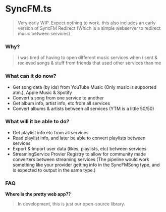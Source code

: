 # SyncFM.ts

> Very early WIP. Expect nothing to work.
> this also includes an early version of SyncFM Redirect (Which is a simple webserver to redirect music between services)

### Why?
> i was tired of having to open different music services when i sent & recieved songs & stuff from friends that used other services than me


### What can it do now?
- Get song data (by ids) from YouTube Music (Only music is supported atm.), Apple Music & Spotify
- Convert a song from one service to another
- Get album info, artist info, etc from all services
- Convert albums & artists between all services (YTM is a little 50/50)
### What will it be able to do?
- Get playlist info etc from all services
- Read playlist info, and later be able to convert playlists between services
- Export & Import user data (likes, playlists, etc) between services
- StreamingService Provier Registry to allow for community made converters between streaming services 
    (The pipeline would work something like your provider getting info in the SyncFMSong type, and is expected to output in the same type.)

### FAQ
**Where is the pretty web app??**
> In development, this is just our open-source library.
